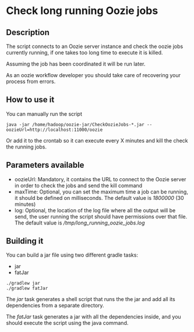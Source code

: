 # Check long running Oozie jobs

## Description
The script connects to an Oozie server instance and check the oozie jobs currently running, if one takes too 
long time to execute it is killed.
 
Assuming the job has been coordinated it will be run later.

As an oozie workflow developer you should take care of recovering your process from errors.

## How to use it
You can manually run the script
````
java -jar /home/hadoop/oozie-jar/CheckOozieJobs-*.jar --oozieUrl=http://localhost:11000/oozie
````
Or add it to the crontab so it can execute every X minutes and kill the check the running jobs.

## Parameters available
* oozieUrl: Mandatory, it contains the URL to connect to the Oozie server in order to check the jobs 
and send the kill command
* maxTime: Optional, you can set the maximum time a job can be running, it should be defined on milliseconds.
The default value is *1800000* (30 minutes)
* log: Optional, the location of the log file where all the output will be send, the user running the script
should have permissions over that file. The default value is */tmp/long_running_oozie_jobs.log* 

## Building it
You can build a jar file using two different gradle tasks:

* jar
* fatJar

````
./gradlew jar
./gradlew fatJar
````

The *jar* task generates a shell script that runs the the jar and add all its dependencies from a separate 
directory.

The *fatJar* task generates a jar with all the dependencies inside, and you should execute the script using
the java command.
